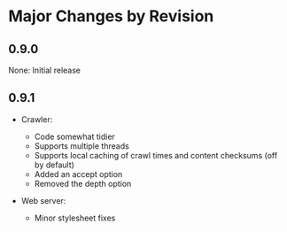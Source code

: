 Major Changes by Revision
=========================

0.9.0
-----

None: Initial release

0.9.1
-----

- Crawler:
    - Code somewhat tidier
    - Supports multiple threads
    - Supports local caching of crawl times and content checksums (off by default)
    - Added an accept option
    - Removed the depth option

- Web server:
    - Minor stylesheet fixes
